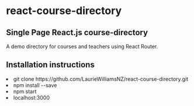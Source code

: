   # react-course-directory
  <h2>Single Page React.js course-directory</h2>

  A demo directory for courses and teachers using React Router.

  <h2> Installation instructions</h2>

  <li>git clone https://github.com/LaurieWilliamsNZ/react-course-directory.git</li>
  <li>npm install --save</li>
  <li>npm start</li>
  <li>localhost:3000</li>
